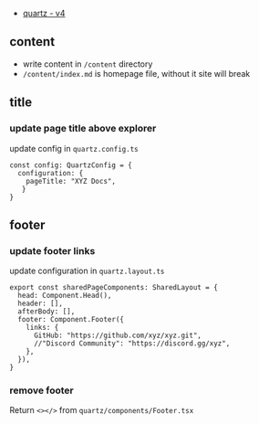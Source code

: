 - [quartz - v4](https://quartz.jzhao.xyz/)


## content
- write content in `/content` directory
- `/content/index.md` is homepage file, without it site will break

## title
### update page title above explorer
update config in `quartz.config.ts`
```tsx
const config: QuartzConfig = {
  configuration: {
    pageTitle: "XYZ Docs",
   }
}
```

## footer
### update footer links

update  configuration in `quartz.layout.ts`

```tsx
export const sharedPageComponents: SharedLayout = {
  head: Component.Head(),
  header: [],
  afterBody: [],
  footer: Component.Footer({
    links: {
      GitHub: "https://github.com/xyz/xyz.git",
      //"Discord Community": "https://discord.gg/xyz",
    },
  }),
}
```
### remove footer
Return `<></>` from `quartz/components/Footer.tsx`

